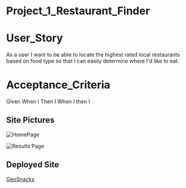 # Project_1_Restaurant_Finder

# User_Story 
As a user I want to be able to locate the highest rated local restaurants based on food type so that I can easily determine where I'd like to eat.

# Acceptance_Criteria
Given 
When I 
Then I
When I
then I

## Site Pictures

![HomePage]()

![Results Page]()

## Deployed Site

[GeoSnacks]()